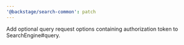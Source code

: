 ```yaml
---
'@backstage/search-common': patch
---
```


Add optional query request options containing authorization token to SearchEngine#query.
